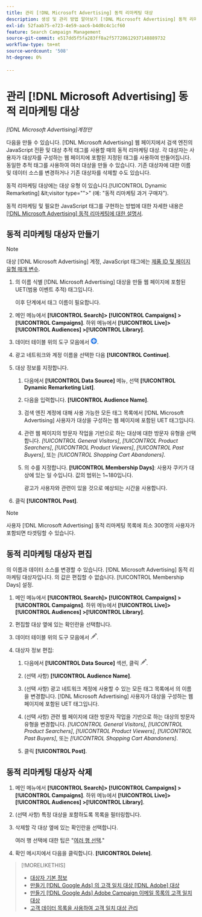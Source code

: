 ```yaml
---
title: 관리 [!DNL Microsoft Advertising] 동적 리마케팅 대상
description: 생성 및 관리 방법 알아보기 [!DNL Microsoft Advertising] 동적 리마케팅 대상자입니다.
exl-id: 52faab75-e723-4e59-aac6-b4d0c4c1cf60
feature: Search Campaign Management
source-git-commit: e517dd5f5fa283ff8a2f57728612937148889732
workflow-type: tm+mt
source-wordcount: '508'
ht-degree: 0%

---
```


# 관리 [!DNL Microsoft Advertising] 동적 리마케팅 대상

*[!DNL Microsoft Advertising]계정만*

다음을 만들 수 있습니다. [!DNL Microsoft Advertising] 웹 페이지에서 검색 엔진의 JavaScript 전환 및 대상 추적 태그를 사용할 때의 동적 리마케팅 대상. 각 대상자는 사용자가 대상자를 구성하는 웹 페이지에 포함된 지정된 태그를 사용하여 만들어집니다. 동일한 추적 태그를 사용하여 여러 대상을 만들 수 있습니다. 기존 대상자에 대한 이름 및 데이터 소스를 변경하거나 기존 대상자를 삭제할 수도 있습니다.

동적 리마케팅 대상에는 대상 유형 이 있습니다.[!UICONTROL Dynamic Remarketing] \&lt;visitor type=&quot;&quot;>&quot; (예: &quot;동적 리마케팅 과거 구매자&quot;).

동적 리마케팅 및 필요한 JavaScript 태그를 구현하는 방법에 대한 자세한 내용은 [[!DNL Microsoft Advertising] 동적 리마케팅에 대한 설명서](https://help.ads.microsoft.com/#apex/ads/en/56910).

## 동적 리마케팅 대상자 만들기

>[!NOTE]
>
>대상 [!DNL Microsoft Advertising] 계정, JavaScript 태그에는 [제품 ID 및 페이지 유형 매개 변수](https://help.ads.microsoft.com/#apex/ads/en/56910/1/#exp85).

1. 의 이름 식별 [!DNL Microsoft Advertising] 대상을 만들 웹 페이지에 포함된 UET(범용 이벤트 추적) 태그입니다.

   이후 단계에서 태그 이름이 필요합니다.

1. 메인 메뉴에서 **[!UICONTROL Search]> [!UICONTROL Campaigns] >[!UICONTROL Campaigns]**. 하위 메뉴에서 **[!UICONTROL Live]> [!UICONTROL Audiences] >[!UICONTROL Library]**.

1. 데이터 테이블 위의 도구 모음에서 ![만들기](/help/search-social-commerce/assets/add.png "만들기").

1. 광고 네트워크와 계정 이름을 선택한 다음 **[!UICONTROL Continue]**.

1. 대상 정보를 지정합니다.

   1. 다음에서 **[!UICONTROL Data Source]** 메뉴, 선택 **[!UICONTROL Dynamic Remarketing List]**.

   1. 다음을 입력합니다. **[!UICONTROL Audience Name]**.

   1. 검색 엔진 계정에 대해 사용 가능한 모든 태그 목록에서 [!DNL Microsoft Advertising] 사용자가 대상을 구성하는 웹 페이지에 포함된 UET 태그입니다.

   1. 관련 웹 페이지의 방문자 작업을 기반으로 하는 대상에 대한 방문자 유형을 선택합니다. *[!UICONTROL General Visitors]*, *[!UICONTROL Product Searchers]*, *[!UICONTROL Product Viewers]*, *[!UICONTROL Past Buyers]*, 또는 *[!UICONTROL Shopping Cart Abandoners]*.

   1. 의 수를 지정합니다. **[!UICONTROL Membership Days]**: 사용자 쿠키가 대상에 있는 일 수입니다. 값의 범위는 1~180입니다.

      광고가 사용자와 관련이 있을 것으로 예상되는 시간을 사용합니다.

1. 클릭 **[!UICONTROL Post]**.

>[!NOTE]
>
>사용자 [!DNL Microsoft Advertising] 동적 리마케팅 목록에 최소 300명의 사용자가 포함되면 타겟팅할 수 있습니다.

## 동적 리마케팅 대상자 편집

의 이름과 데이터 소스를 변경할 수 있습니다. [!DNL Microsoft Advertising] 동적 리마케팅 대상자입니다. 의 값은 편집할 수 없습니다. [!UICONTROL Membership Days] 설정.

1. 메인 메뉴에서 **[!UICONTROL Search]> [!UICONTROL Campaigns] >[!UICONTROL Campaigns]**. 하위 메뉴에서 **[!UICONTROL Live]> [!UICONTROL Audiences] >[!UICONTROL Library]**.

1. 편집할 대상 옆에 있는 확인란을 선택합니다.

1. 데이터 테이블 위의 도구 모음에서 ![편집](/help/search-social-commerce/assets/edit.png "편집").

1. 대상자 정보 편집:

   1. 다음에서 **[!UICONTROL Data Source]** 섹션, 클릭 ![편집](/help/search-social-commerce/assets/edit.png "편집").

   1. (선택 사항) **[!UICONTROL Audience Name]**.

   1. (선택 사항) 광고 네트워크 계정에 사용할 수 있는 모든 태그 목록에서 의 이름을 변경합니다. [!DNL Microsoft Advertising] 사용자가 대상을 구성하는 웹 페이지에 포함된 UET 태그입니다.

   1. (선택 사항) 관련 웹 페이지에 대한 방문자 작업을 기반으로 하는 대상의 방문자 유형을 변경합니다. *[!UICONTROL General Visitors]*, *[!UICONTROL Product Searchers]*, *[!UICONTROL Product Viewers]*, *[!UICONTROL Past Buyers]*, 또는 *[!UICONTROL Shopping Cart Abandoners]*.

   1. 클릭 **[!UICONTROL Post]**.

## 동적 리마케팅 대상자 삭제

1. 메인 메뉴에서 **[!UICONTROL Search]> [!UICONTROL Campaigns] >[!UICONTROL Campaigns]**. 하위 메뉴에서 **[!UICONTROL Live]> [!UICONTROL Audiences] >[!UICONTROL Library]**.

1. (선택 사항) 특정 대상을 포함하도록 목록을 필터링합니다.

1. 삭제할 각 대상 옆에 있는 확인란을 선택합니다.

   여러 행 선택에 대한 팁은 &quot;[여러 행 선택](/help/search-social-commerce/common-tasks/navigation-editing-selection/multiple-rows-select.md).&quot;

1. 확인 메시지에서 다음을 클릭합니다. **[!UICONTROL Delete]**.

>[!MORELIKETHIS]
>
>* [대상자 기본 정보](audience-about.md)
>* [만들기 [!DNL Google Ads] 의 고객 일치 대상 [!DNL Adobe] 대상](google-audience-from-adobe-audience.md)
>* [만들기 [!DNL Google Ads] Adobe Campaign 이메일 목록의 고객 일치 대상](google-audience-from-campaign-email-list.md)
>* [고객 데이터 목록을 사용하여 고객 일치 대상 관리](audience-from-customer-data-list.md)
